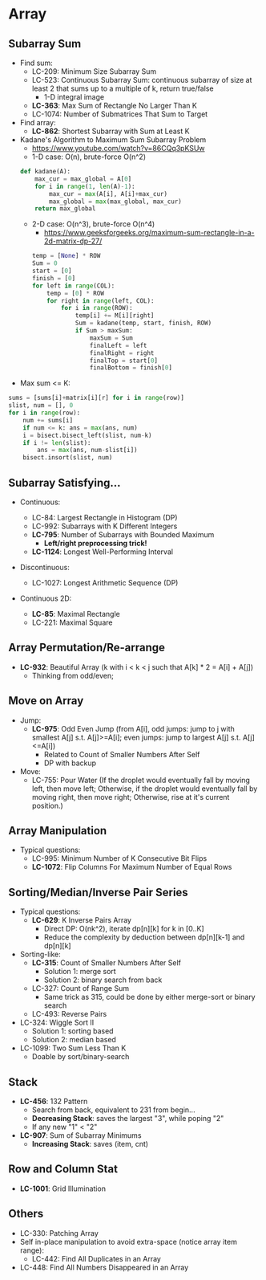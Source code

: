 # Array

## Subarray Sum
- Find sum:
	- LC-209: Minimum Size Subarray Sum
	- LC-523: Continuous Subarray Sum: continuous subarray of size at least 2 that sums up to a multiple of k, return true/false
		- 1-D integral image
	- **LC-363**: Max Sum of Rectangle No Larger Than K
	- LC-1074: Number of Submatrices That Sum to Target
- Find array:
	- **LC-862**: Shortest Subarray with Sum at Least K
- Kadane's Algorithm to Maximum Sum Subarray Problem
	- https://www.youtube.com/watch?v=86CQq3pKSUw
	- 1-D case: O(n), brute-force O(n^2)
	```python
	def kadane(A):
	    max_cur = max_global = A[0]
	    for i in range(1, len(A)-1):
	        max_cur = max(A[i], A[i]+max_cur)
	        max_global = max(max_global, max_cur)
        return max_global
	```
	- 2-D case: O(n^3), brute-force O(n^4)
		- https://www.geeksforgeeks.org/maximum-sum-rectangle-in-a-2d-matrix-dp-27/
		```python
	    temp = [None] * ROW 
	    Sum = 0
	    start = [0] 
	    finish = [0]  
		for left in range(COL):
		    temp = [0] * ROW 
        	for right in range(left, COL):
            	for i in range(ROW): 
                	temp[i] += M[i][right]  
                    Sum = kadane(temp, start, finish, ROW)    
            		if Sum > maxSum: 
                		maxSum = Sum
                		finalLeft = left  
                		finalRight = right  
                		finalTop = start[0]  
                		finalBottom = finish[0]
		```
- Max sum <= K:
```python
sums = [sums[i]+matrix[i][r] for i in range(row)]
slist, num = [], 0
for i in range(row):
    num += sums[i]
    if num <= k: ans = max(ans, num)
    i = bisect.bisect_left(slist, num-k)
    if i != len(slist):
        ans = max(ans, num-slist[i])
    bisect.insort(slist, num)
```

## Subarray Satisfying...
- Continuous:
	- LC-84: Largest Rectangle in Histogram (DP)
	- LC-992: Subarrays with K Different Integers
	- **LC-795**: Number of Subarrays with Bounded Maximum
		- **Left/right preprocessing trick!**
	- **LC-1124**: Longest Well-Performing Interval

- Discontinuous:
	- LC-1027: Longest Arithmetic Sequence (DP)
- Continuous 2D:
	- **LC-85**: Maximal Rectangle
	- LC-221: Maximal Square

## Array Permutation/Re-arrange
- **LC-932**: Beautiful Array (k with i < k < j such that A[k] * 2 = A[i] + A[j])
	- Thinking from odd/even;

## Move on Array
- Jump:
	- **LC-975**: Odd Even Jump (from A[i], odd jumps: jump to j with smallest A[j] s.t. A[j]>=A[i]; even jumps: jump to largest A[j] s.t. A[j]<=A[i])
		- Related to Count of Smaller Numbers After Self
		- DP with backup
- Move:
	- LC-755: Pour Water (If the droplet would eventually fall by moving left, then move left; Otherwise, if the droplet would eventually fall by moving right, then move right; Otherwise, rise at it's current position.)

## Array Manipulation
- Typical questions:
	- LC-995: Minimum Number of K Consecutive Bit Flips
	- **LC-1072**: Flip Columns For Maximum Number of Equal Rows

## Sorting/Median/Inverse Pair Series
- Typical questions:
	- **LC-629**: K Inverse Pairs Array
		- Direct DP: O(nk^2), iterate dp[n][k] for k in [0..K]
		- Reduce the complexity by deduction between dp[n][k-1] and dp[n][k]
- Sorting-like:
	- **LC-315**: Count of Smaller Numbers After Self
		- Solution 1: merge sort
		- Solution 2: binary search from back
	- LC-327: Count of Range Sum
		- Same trick as 315, could be done by either merge-sort or binary search
	- LC-493: Reverse Pairs
- LC-324: Wiggle Sort II
	- Solution 1: sorting based
	- Solution 2: median based
- LC-1099: Two Sum Less Than K
	- Doable by sort/binary-search

## Stack
- **LC-456**: 132 Pattern
	- Search from back, equivalent to 231 from begin...
	- **Decreasing Stack**: saves the largest "3", while poping "2"
	- If any new "1" < "2"
- **LC-907**: Sum of Subarray Minimums
	- **Increasing Stack**: saves (item, cnt)

## Row and Column Stat
- **LC-1001**: Grid Illumination

## Others
- LC-330: Patching Array
- Self in-place manipulation to avoid extra-space (notice array item range):
	- LC-442: Find All Duplicates in an Array
- LC-448: Find All Numbers Disappeared in an Array
